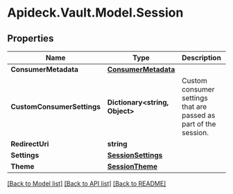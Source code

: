 # Apideck.Vault.Model.Session

## Properties

Name | Type | Description | Notes
------------ | ------------- | ------------- | -------------
**ConsumerMetadata** | [**ConsumerMetadata**](ConsumerMetadata.md) |  | [optional] 
**CustomConsumerSettings** | **Dictionary&lt;string, Object&gt;** | Custom consumer settings that are passed as part of the session. | [optional] 
**RedirectUri** | **string** |  | [optional] 
**Settings** | [**SessionSettings**](SessionSettings.md) |  | [optional] 
**Theme** | [**SessionTheme**](SessionTheme.md) |  | [optional] 

[[Back to Model list]](../README.md#documentation-for-models) [[Back to API list]](../README.md#documentation-for-api-endpoints) [[Back to README]](../README.md)

